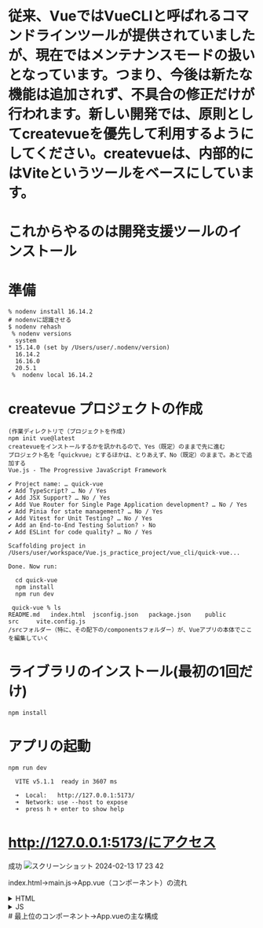 # 従来、VueではVueCLIと呼ばれるコマンドラインツールが提供されていましたが、現在ではメンテナンスモードの扱いとなっています。つまり、今後は新たな機能は追加されず、不具合の修正だけが行われます。新しい開発では、原則としてcreatevueを優先して利用するようにしてください。createvueは、内部的にはViteというツールをベースにしています。

# これからやるのは開発支援ツールのインストール

# 準備
```
% nodenv install 16.14.2
# nodenvに認識させる
$ nodenv rehash
 % nodenv versions
  system
* 15.14.0 (set by /Users/user/.nodenv/version)
  16.14.2
  16.16.0
  20.5.1
 %  nodenv local 16.14.2
```

# createvue プロジェクトの作成
```
(作業ディレクトリで（プロジェクトを作成)
npm init vue@latest
createvueをインストールするかを訊かれるので、Yes（既定）のままで先に進む
プロジェクト名を「quickvue」とするほかは、とりあえず、No（既定）のままで。あとで追加する
Vue.js - The Progressive JavaScript Framework

✔ Project name: … quick-vue
✔ Add TypeScript? … No / Yes
✔ Add JSX Support? … No / Yes
✔ Add Vue Router for Single Page Application development? … No / Yes
✔ Add Pinia for state management? … No / Yes
✔ Add Vitest for Unit Testing? … No / Yes
✔ Add an End-to-End Testing Solution? › No
✔ Add ESLint for code quality? … No / Yes

Scaffolding project in /Users/user/workspace/Vue.js_practice_project/vue_cli/quick-vue...

Done. Now run:

  cd quick-vue
  npm install
  npm run dev

```

```
 quick-vue % ls
README.md	index.html	jsconfig.json	package.json	public		src		vite.config.js
/srcフォルダー（特に、その配下の/componentsフォルダー）が、Vueアプリの本体でここを編集していく

```

# ライブラリのインストール(最初の1回だけ)
```
npm install
```

# アプリの起動
```
npm run dev

  VITE v5.1.1  ready in 3607 ms

  ➜  Local:   http://127.0.0.1:5173/
  ➜  Network: use --host to expose
  ➜  press h + enter to show help
```
# http://127.0.0.1:5173/にアクセス
成功
![スクリーンショット 2024-02-13 17 23 42](https://github.com/kb8864/Study-Notes/assets/128299525/d9cca6d7-6623-4d01-b199-9620c4553b24)


index.html→main.js→App.vue（コンポーネント）の流れ
<details>
  <summary>HTML</summary>
  
```
<body>
<!--コンポーネントを反映する領域>
<divid="app">
</div>

<!--b.アプリをインポートする領域>
<scripttype="module"src="/src/main.js"></script>

```

</details>

<details>
  <summary>JS</summary>
  
```
//アプリを動作するためのVueライブラリのインポート
import {createApp} from 'vue'
//アプリ本体のインポート
import App from './App.vue'
//c.Vueアプリの起動終了を管理するインスタンス
createApp(App).mount('#app')

```

</details>
 # 最上位のコンポーネント→App.vueの主な構成
<script>要素：コンポーネント定義（JavaScript）
<template>要素：コンポーネントの見た目（HTML）
<style>要素：コンポーネントに適用するスタイル（CSS）
  ブラウザが開発サーバにアクセス後にindex.htmlを受け取りindex.htmlファイルに設定されているmain.jsファイルをダウンロードしてブラウザ上で実行することでdiv要素の間にコンテンツが挿入
つまり、1ファイルに3つの言語をまとめることで管理がしやすくなってるのがVueの特徴。
    こんな感じのファイル構成となる
 
![スクリーンショット 2024-02-13 17 55 09](https://github.com/kb8864/Study-Notes/assets/128299525/b3af8c83-6858-4e71-af59-2671492382e0)

 HelloWorld.vue・・・HelloWorld.vueコンポーネント
 App.vue・・・メインコンポーネント

 # HelloWorld.vueのコードを書き換える
一番最初はごちゃごちゃと書いてあるけど、書き換える。

 
<details>
  <summary>HelloWorld.vue</summary>
  
```
<!-- 書き換え後 -->
<template>
  <!--HTMLを記載するタグです-->
  <div id="app">
    <p>{{ message }}</p>
  </div>
</template>

<script>
// スクリプトを記載するタグです
  export default {
    data: function() {
      return {
        message: 'Hello World'
      }
    },
  }
</script>

<style scoped>
/** CSSを記載するタグです */
  p {
    color: green;
  }
</style>

```

</details>

アイコン付きのHello Worldが表示される

![スクリーンショット 2024-02-13 18 34 31](https://github.com/kb8864/Study-Notes/assets/128299525/42a4b86c-96f8-4eae-ad01-7a48fa1e0083)

# Vueのロゴを削除する
App.vue」を編集し、Vueのロゴを削除
App.vueの以下<img>タグでロゴの画像を読み込んでいるのでコメントアウト

<details>
  <summary>App.vue</summary>
  
```
```

</details>
